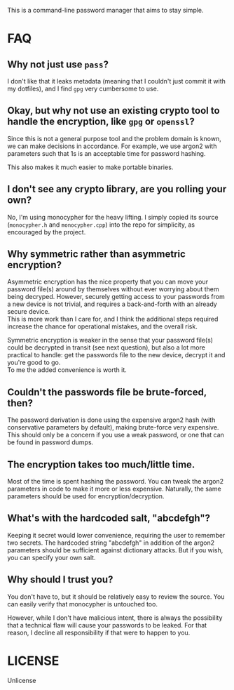 This is a command-line password manager that aims to stay simple. 
# FAQ

## Why not just use `pass`?

I don't like that it leaks metadata (meaning that I couldn't just commit it with my dotfiles), and I find `gpg` very cumbersome to use.

## Okay, but why not use an existing crypto tool to handle the encryption, like `gpg` or `openssl`?

Since this is not a general purpose tool and the problem domain is known, we can make decisions in accordance. For example, we use argon2 with parameters such that 1s is an acceptable time for password hashing.

This also makes it much easier to make portable binaries.

## I don't see any crypto library, are you rolling your own?

No, I'm using monocypher for the heavy lifting. I simply copied its source (`monocypher.h` and `monocypher.cpp`) into the repo for simplicity, as encouraged by the project.

## Why symmetric rather than asymmetric encryption?

Asymmetric encryption has the nice property that you can move your password file(s) around by themselves without ever worrying about them being decryped. However, securely getting access to your passwords from a new device is not trivial, and requires a back-and-forth with an already secure device.  
This is more work than I care for, and I think the additional steps required increase the chance for operational mistakes, and the overall risk.

Symmetric encryption is weaker in the sense that your password file(s) could be decrypted in transit (see next question), but also a lot more practical to handle: get the passwords file to the new device, decrypt it and you're good to go.  
To me the added convenience is worth it.

## Couldn't the passwords file be brute-forced, then?

The password derivation is done using the expensive argon2 hash (with conservative parameters by default), making brute-force very expensive. This should only be a concern if you use a weak password, or one that can be found in password dumps.

## The encryption takes too much/little time.

Most of the time is spent hashing the password. You can tweak the argon2 parameters in code to make it more or less expensive. Naturally, the same parameters should be used for encryption/decryption. 

## What's with the hardcoded salt, "abcdefgh"?

Keeping it secret would lower convenience, requiring the user to remember two secrets. The hardcoded string "abcdefgh" in addition of the argon2 parameters should be sufficient against dictionary attacks. But if you wish, you can specify your own salt.

## Why should I trust you?

You don't have to, but it should be relatively easy to review the source. You can easily verify that monocypher is untouched too.

However, while I don't have malicious intent, there is always the possibility that a technical flaw will cause your passwords to be leaked. For that reason, I decline all responsibility if that were to happen to you.

# LICENSE

Unlicense

